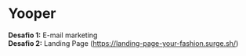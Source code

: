 # Yooper
<b>Desafio 1:</b> E-mail marketing <br/>
<b>Desafio 2:</b> Landing Page (https://landing-page-your-fashion.surge.sh/)
